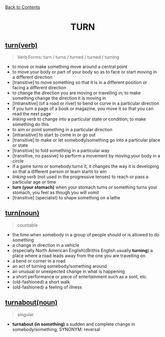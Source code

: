 ﻿[Back to Contents](../../../README.md)


<h1 style="text-align: center;">TURN</h1>


## [turn(verb)](https://www.oxfordlearnersdictionaries.com/definition/english/turn_1)
> Verb Forms: turn / turns / turned / turned / turning
- to move or make something move around a central point
- to move your body or part of your body so as to face or start moving in a different direction
- [transitive] to move something so that it is in a different position or facing a different direction
- to change the direction you are moving or travelling in; to make something change the direction it is moving in
- [intransitive] (of a road or river) to bend or curve in a particular direction
- if you turn a page of a book or magazine, you move it so that you can read the next page
- *linking verb* to change into a particular state or condition; to make something do this
- to aim or point something in a particular direction
- [intransitive] to start to come in or go out
- [transitive] to make or let somebody/something go into a particular place or state
- [transitive] to fold something in a particular way
- [transitive, no passive] to perform a movement by moving your body in a circle
- if a game turns or somebody turns it, it changes the way it is developing so that a different person or team starts to win
- *linking verb* (not used in the progressive tenses) to reach or pass a particular age or time
- **turn (your stomach)** when your stomach turns or something turns your stomach, you feel as though you will vomit
- [transitive] (specialist) to shape something on a lathe


## [turn(noun)](https://www.oxfordlearnersdictionaries.com/definition/english/turn_2)
> countable
- the time when somebody in a group of people should or is allowed to do something
- a change in direction in a vehicle
- (especially North American English)(Brithis English usually **turning**) a place where a road leads away from the one you are travelling on
- a bend or corner in a road
- an act of turning somebody/something around
- an unusual or unexpected change in what is happening
- a short performance or piece of entertainment such as a sont, etc.
- (old-fashioned) a short walk
- (old-fashioned) a feeling of illness


## [turnabout(noun)](https://www.oxfordlearnersdictionaries.com/definition/english/turnabout)
> singular
- **turnabout (in something)** a sudden and complete change in somebody/something; SYNONYM: reversal

